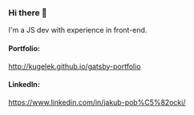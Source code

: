 ### Hi there 👋

I'm a JS dev with experience in front-end. 

#### Portfolio:
http://kugelek.github.io/gatsby-portfolio

#### LinkedIn:
https://www.linkedin.com/in/jakub-pob%C5%82ocki/



